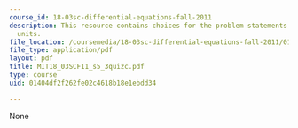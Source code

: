```yaml
---
course_id: 18-03sc-differential-equations-fall-2011
description: This resource contains choices for the problem statements related to
  units.
file_location: /coursemedia/18-03sc-differential-equations-fall-2011/01404df2f262fe02c4618b18e1ebdd34_MIT18_03SCF11_s5_3quizc.pdf
file_type: application/pdf
layout: pdf
title: MIT18_03SCF11_s5_3quizc.pdf
type: course
uid: 01404df2f262fe02c4618b18e1ebdd34

---
```

None
